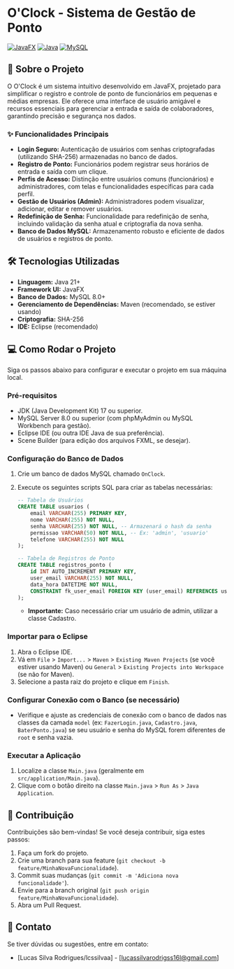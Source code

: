 # O'Clock - Sistema de Gestão de Ponto

[![JavaFX](https://img.shields.io/badge/JavaFX-17+-blue.svg)](https://openjfx.io/)
[![Java](https://img.shields.io/badge/Java-17+-orange.svg)](https://www.java.com/)
[![MySQL](https://img.shields.io/badge/MySQL-8.0+-4479A9.svg)](https://www.mysql.com/)

## 🚀 Sobre o Projeto

O O'Clock é um sistema intuitivo desenvolvido em JavaFX, projetado para simplificar o registro e controle de ponto de funcionários em pequenas e médias empresas. Ele oferece uma interface de usuário amigável e recursos essenciais para gerenciar a entrada e saída de colaboradores, garantindo precisão e segurança nos dados.

### ✨ Funcionalidades Principais

* **Login Seguro:** Autenticação de usuários com senhas criptografadas (utilizando SHA-256) armazenadas no banco de dados.
* **Registro de Ponto:** Funcionários podem registrar seus horários de entrada e saída com um clique.
* **Perfis de Acesso:** Distinção entre usuários comuns (funcionários) e administradores, com telas e funcionalidades específicas para cada perfil.
* **Gestão de Usuários (Admin):** Administradores podem visualizar, adicionar, editar e remover usuários.
* **Redefinição de Senha:** Funcionalidade para redefinição de senha, incluindo validação da senha atual e criptografia da nova senha.
* **Banco de Dados MySQL:** Armazenamento robusto e eficiente de dados de usuários e registros de ponto.

## 🛠️ Tecnologias Utilizadas

* **Linguagem:** Java 21+
* **Framework UI:** JavaFX
* **Banco de Dados:** MySQL 8.0+
* **Gerenciamento de Dependências:** Maven (recomendado, se estiver usando)
* **Criptografia:** SHA-256
* **IDE:** Eclipse (recomendado)

## 💻 Como Rodar o Projeto

Siga os passos abaixo para configurar e executar o projeto em sua máquina local.

### Pré-requisitos

* JDK (Java Development Kit) 17 ou superior.
* MySQL Server 8.0 ou superior (com phpMyAdmin ou MySQL Workbench para gestão).
* Eclipse IDE (ou outra IDE Java de sua preferência).
* Scene Builder (para edição dos arquivos FXML, se desejar).

### Configuração do Banco de Dados

1.  Crie um banco de dados MySQL chamado `OnClock`.
2.  Execute os seguintes scripts SQL para criar as tabelas necessárias:

    ```sql
    -- Tabela de Usuários
    CREATE TABLE usuarios (
        email VARCHAR(255) PRIMARY KEY,
        nome VARCHAR(255) NOT NULL,
        senha VARCHAR(255) NOT NULL, -- Armazenará o hash da senha
        permissao VARCHAR(50) NOT NULL, -- Ex: 'admin', 'usuario'
        telefone VARCHAR(255) NOT NULL
    );

    -- Tabela de Registros de Ponto
    CREATE TABLE registros_ponto (
        id INT AUTO_INCREMENT PRIMARY KEY,
        user_email VARCHAR(255) NOT NULL,
        data_hora DATETIME NOT NULL,
        CONSTRAINT fk_user_email FOREIGN KEY (user_email) REFERENCES usuarios(email) ON UPDATE CASCADE ON DELETE RESTRICT
    );
    ```
    * **Importante:** Caso necessário criar um usuário de admin, utilizar a classe Cadastro.

### Importar para o Eclipse

1.  Abra o Eclipse IDE.
2.  Vá em `File` > `Import...` > `Maven` > `Existing Maven Projects` (se você estiver usando Maven) ou `General` > `Existing Projects into Workspace` (se não for Maven).
3.  Selecione a pasta raiz do projeto e clique em `Finish`.

### Configurar Conexão com o Banco (se necessário)

* Verifique e ajuste as credenciais de conexão com o banco de dados nas classes da camada `model` (ex: `FazerLogin.java`, `Cadastro.java`, `BaterPonto.java`) se seu usuário e senha do MySQL forem diferentes de `root` e senha vazia.

### Executar a Aplicação

1.  Localize a classe `Main.java` (geralmente em `src/application/Main.java`).
2.  Clique com o botão direito na classe `Main.java` > `Run As` > `Java Application`.

## 🤝 Contribuição

Contribuições são bem-vindas! Se você deseja contribuir, siga estes passos:

1.  Faça um fork do projeto.
2.  Crie uma branch para sua feature (`git checkout -b feature/MinhaNovaFuncionalidade`).
3.  Commit suas mudanças (`git commit -m 'Adiciona nova funcionalidade'`).
4.  Envie para a branch original (`git push origin feature/MinhaNovaFuncionalidade`).
5.  Abra um Pull Request.

## 📧 Contato

Se tiver dúvidas ou sugestões, entre em contato:

* [Lucas Silva Rodrigues/lcssilvaa] - [lucassilvarodrigss16l@gmail.com]
